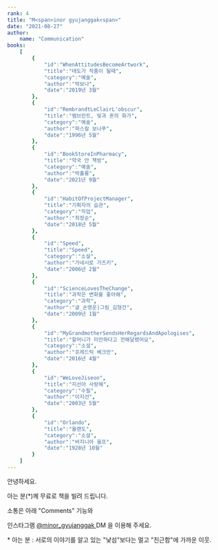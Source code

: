 ```yaml
---
rank: 4
title: "M<span>inor gyujanggak<span>"
date: "2021-08-27"
author:
    name: "Communication"
books:
    [
        {
            "id":"WhenAttitudesBecomeArtwork",
            "title":"태도가 작품이 될때",
            "category":"예술",
            "author":"박보나",
            "date":"2019년 3월"
        },
        {
            "id":"RembrandtLeClairL'obscur",
            "title":"렘브란트, 빛과 혼의 화가",
            "category":"예술",
            "author":"파스칼 보나푸",
            "date":"1996년 5월"
        },
        {
            "id":"BookStoreInPharmacy",
            "title":"약국 안 책방",
            "category":"예술",
            "author":"박훌륭",
            "date":"2021년 9월"
        },
        {
            "id":"HabitOfProjectManager",
            "title":"기획자의 습관",
            "category":"직업",
            "author":"최장순",
            "date":"2018년 5월"
        },
        {
            "id":"Speed",
            "title":"Speed",
            "category":"소설",
            "author":"가네시로 가즈키",
            "date":"2006년 2월"
        },
        {
            "id":"ScienceLovesTheChange",
            "title":"과학은 변화를 좋아해",
            "category":"과학",
            "author":"글_손영운|그림_김형건",
            "date":"2009년 1월"
        },
        {
            "id":"MyGrandmotherSendsHerRegardsAndApologises",
            "title":"할머니가 미안하다고 전해달랬어요",
            "category":"소설",
            "author":"프레드릭 베크만",
            "date":"2016년 4월"
        },
        {
            "id":"WeLoveJiseon",
            "title":"지선아 사랑해",
            "category":"수필",
            "author":"이지선",
            "date":"2003년 5월"
        },
        {
            "id":"Orlando",
            "title":"올랜도",
            "category":"소설",
            "author":"버지니아 울프",
            "date":"1928년 10월"
        }
    ]
---
```


안녕하세요.

아는 분(*)께 무료로 책을 빌려 드립니다.

소통은 아래 "Comments" 기능와

인스타그램 <a href="https://www.instagram.com/minor_gyujanggak/" target="__blank"> @minor_gyujanggak </a> DM 을 이용해 주세요.

<span> * 아는 분 : 서로의 이야기를 알고 있는 "낯섬"보다는 멀고 "친근함"에 가까운 이웃.</span>
